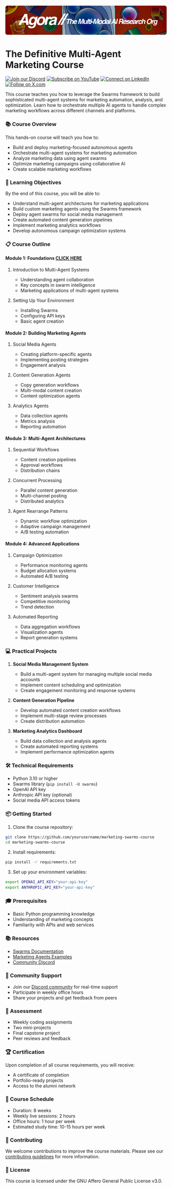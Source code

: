[![Multi-Modality](agorabanner.png)](https://discord.com/servers/agora-999382051935506503)

# The Definitive Multi-Agent Marketing Course 

[![Join our Discord](https://img.shields.io/badge/Discord-Join%20our%20server-5865F2?style=for-the-badge&logo=discord&logoColor=white)](https://discord.gg/agora-999382051935506503) [![Subscribe on YouTube](https://img.shields.io/badge/YouTube-Subscribe-red?style=for-the-badge&logo=youtube&logoColor=white)](https://www.youtube.com/@kyegomez3242) [![Connect on LinkedIn](https://img.shields.io/badge/LinkedIn-Connect-blue?style=for-the-badge&logo=linkedin&logoColor=white)](https://www.linkedin.com/in/kye-g-38759a207/) [![Follow on X.com](https://img.shields.io/badge/X.com-Follow-1DA1F2?style=for-the-badge&logo=x&logoColor=white)](https://x.com/kyegomezb)


This course teaches you how to leverage the Swarms framework to build sophisticated multi-agent systems for marketing automation, analysis, and optimization. Learn how to orchestrate multiple AI agents to handle complex marketing workflows across different channels and platforms.

### 📚 Course Overview

This hands-on course will teach you how to:
- Build and deploy marketing-focused autonomous agents
- Orchestrate multi-agent systems for marketing automation
- Analyze marketing data using agent swarms
- Optimize marketing campaigns using collaborative AI
- Create scalable marketing workflows

### 🎯 Learning Objectives

By the end of this course, you will be able to:
- Understand multi-agent architectures for marketing applications
- Build custom marketing agents using the Swarms framework
- Deploy agent swarms for social media management
- Create automated content generation pipelines
- Implement marketing analytics workflows
- Develop autonomous campaign optimization systems

### 📋 Course Outline

#### Module 1: Foundations [CLICK HERE](/modules/module_1_foundations.ipynb)
1. Introduction to Multi-Agent Systems
   - Understanding agent collaboration
   - Key concepts in swarm intelligence
   - Marketing applications of multi-agent systems

2. Setting Up Your Environment
   - Installing Swarms
   - Configuring API keys
   - Basic agent creation

#### Module 2: Building Marketing Agents
1. Social Media Agents
   - Creating platform-specific agents
   - Implementing posting strategies
   - Engagement analysis

2. Content Generation Agents
   - Copy generation workflows
   - Multi-modal content creation
   - Content optimization agents

3. Analytics Agents
   - Data collection agents
   - Metrics analysis
   - Reporting automation

#### Module 3: Multi-Agent Architectures
1. Sequential Workflows
   - Content creation pipelines
   - Approval workflows
   - Distribution chains

2. Concurrent Processing
   - Parallel content generation
   - Multi-channel posting
   - Distributed analytics

3. Agent Rearrange Patterns
   - Dynamic workflow optimization
   - Adaptive campaign management
   - A/B testing automation

#### Module 4: Advanced Applications
1. Campaign Optimization
   - Performance monitoring agents
   - Budget allocation systems
   - Automated A/B testing

2. Customer Intelligence
   - Sentiment analysis swarms
   - Competitive monitoring
   - Trend detection

3. Automated Reporting
   - Data aggregation workflows
   - Visualization agents
   - Report generation systems

### 💻 Practical Projects

1. **Social Media Management System**
   - Build a multi-agent system for managing multiple social media accounts
   - Implement content scheduling and optimization
   - Create engagement monitoring and response systems

2. **Content Generation Pipeline**
   - Develop automated content creation workflows
   - Implement multi-stage review processes
   - Create distribution automation

3. **Marketing Analytics Dashboard**
   - Build data collection and analysis agents
   - Create automated reporting systems
   - Implement performance optimization agents

### 🛠️ Technical Requirements

- Python 3.10 or higher
- Swarms library (`pip install -U swarms`)
- OpenAI API key
- Anthropic API key (optional)
- Social media API access tokens

### 📦 Getting Started

1. Clone the course repository:
```bash
git clone https://github.com/yourusername/marketing-swarms-course
cd marketing-swarms-course
```

2. Install requirements:
```bash
pip install -r requirements.txt
```

3. Set up your environment variables:
```bash
export OPENAI_API_KEY="your-api-key"
export ANTHROPIC_API_KEY="your-api-key"
```

### 🎓 Prerequisites

- Basic Python programming knowledge
- Understanding of marketing concepts
- Familiarity with APIs and web services

### 📚 Resources

- [Swarms Documentation](https://docs.swarms.world)
- [Marketing Agents Examples](https://github.com/The-Swarm-Corporation/swarms-examples)
- [Community Discord](https://discord.gg/kS3rwKs3ZC)

### 👥 Community Support

- Join our [Discord community](https://discord.gg/kS3rwKs3ZC) for real-time support
- Participate in weekly office hours
- Share your projects and get feedback from peers

### 📝 Assessment

- Weekly coding assignments
- Two mini-projects
- Final capstone project
- Peer reviews and feedback

### 🏆 Certification

Upon completion of all course requirements, you will receive:
- A certificate of completion
- Portfolio-ready projects
- Access to the alumni network

### 📅 Course Schedule

- Duration: 8 weeks
- Weekly live sessions: 2 hours
- Office hours: 1 hour per week
- Estimated study time: 10-15 hours per week

### 🤝 Contributing

We welcome contributions to improve the course materials. Please see our [contributing guidelines](CONTRIBUTING.md) for more information.

### 📄 License

This course is licensed under the GNU Affero General Public License v3.0.
